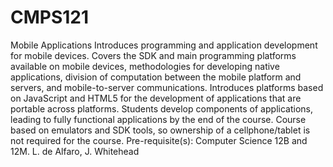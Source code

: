 # CMPS121
Mobile Applications
Introduces programming and application development for mobile devices. Covers the SDK and main programming platforms available on mobile devices, methodologies for developing native applications, division of computation between the mobile platform and servers, and mobile-to-server communications. Introduces platforms based on JavaScript and HTML5 for the development of applications that are portable across platforms. Students develop components of applications, leading to fully functional applications by the end of the course. Course based on emulators and SDK tools, so ownership of a cellphone/tablet is not required for the course. Pre-requisite(s): Computer Science 12B and 12M. L. de Alfaro, J. Whitehead
